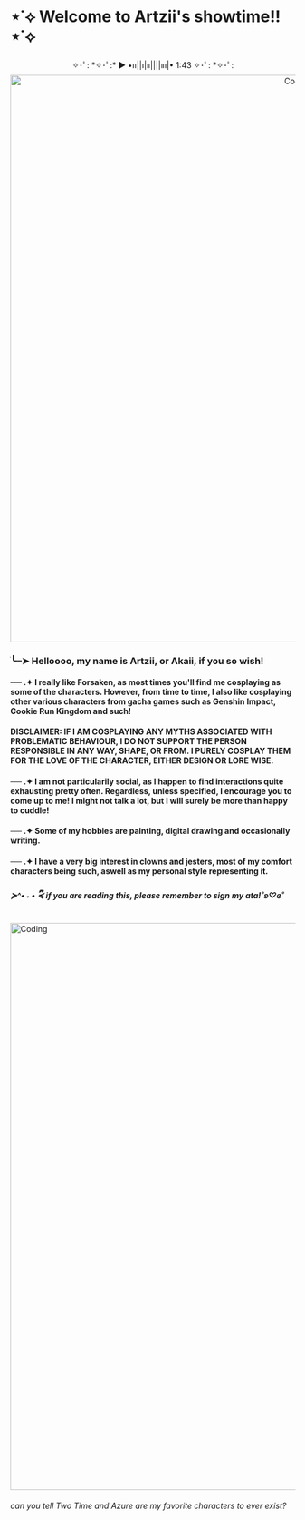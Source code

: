 
  
   # ⋆˙⟡ Welcome to Artzii's showtime!! ⋆˙⟡


   <p align="center">
   ✧･ﾟ: *✧･ﾟ:* ▶︎ •၊၊||၊|။||||။‌‌‌‌‌၊|• 1:43 ✧･ﾟ: *✧･ﾟ:
<p\>



  <img align="center" alt="Coding" width="1000" src="https://static.wikia.nocookie.net/forsaken2024/images/9/91/Nightshade_two_time_render.png/revision/latest/scale-to-width-down/2100?cb=20250427205633">


### ׂ╰┈➤ Helloooo, my name is Artzii, or Akaii, if you so wish!

#### ── .✦ I really like Forsaken, as most times you'll find me cosplaying as some of the characters. However, from time to time, I also like cosplaying other various characters from gacha games such as Genshin Impact, Cookie Run Kingdom and such! 
**DISCLAIMER: IF I AM COSPLAYING ANY MYTHS ASSOCIATED WITH PROBLEMATIC BEHAVIOUR, I DO NOT SUPPORT THE PERSON RESPONSIBLE IN ANY WAY, SHAPE, OR FROM. I PURELY COSPLAY THEM FOR THE LOVE OF THE CHARACTER, EITHER DESIGN OR LORE WISE.**

#### ── .✦ I am not particularily social, as I happen to find interactions quite exhausting pretty often. Regardless, unless specified, I encourage you to come up to me! I might not talk a lot, but I will surely be more than happy to cuddle!

#### ── .✦ Some of my hobbies are painting, digital drawing and occasionally writing.

#### ── .✦ I have a very big interest in clowns and jesters, most of my comfort characters being such, aswell as my personal style representing it.

##### ≽^• ˕ • ྀི≼ if you are reading this, please remember to sign my ata!˚ʚ♡ɞ˚

   <img align="center" alt="Coding" width="1000" src="https://i.pinimg.com/736x/e8/2e/8b/e82e8b8257d9d1d48ccb94485ea2aae5.jpg">

   ###### can you tell Two Time and Azure are my favorite characters to ever exist?
